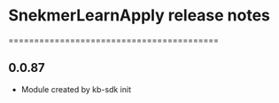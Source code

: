 # SnekmerLearnApply release notes
=========================================

0.0.87
-----
* Module created by kb-sdk init
